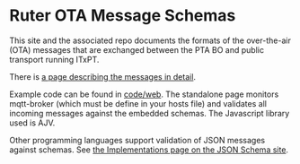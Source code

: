 # Ruter OTA Message Schemas

This site and the associated repo documents the formats of the over-the-air (OTA) messages that are exchanged between the PTA BO and public transport running ITxPT.

There is [a page describing the messages in detail](https://ruterno.github.io/ota-schemas/mqtt/index.html).

Example code can be found in [code/web](https://github.com/RuterNo/ota-schemas/tree/master/code/web). The standalone page monitors mqtt-broker (which must be define in your hosts file) and validates all incoming messages against the embedded schemas. The Javascript library used is AJV.

Other programming languages support validation of JSON messages against schemas. See [the Implementations page on the JSON Schema site](https://json-schema.org/implementations.html).